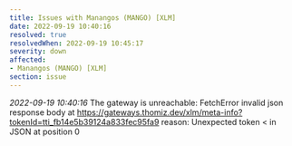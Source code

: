 ```yaml
---
title: Issues with Manangos (MANGO) [XLM]
date: 2022-09-19 10:40:16
resolved: true
resolvedWhen: 2022-09-19 10:45:17
severity: down
affected:
- Manangos (MANGO) [XLM]
section: issue
---
```


*2022-09-19 10:40:16* The gateway is unreachable: FetchError invalid json response body at https://gateways.thomiz.dev/xlm/meta-info?tokenId=tti_fb14e5b39124a833fec95fa9 reason: Unexpected token < in JSON at position 0